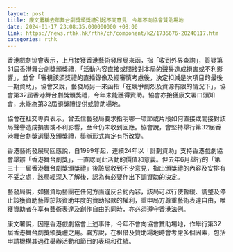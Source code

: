 ```yaml
---
layout: post
title: 康文署稱去年舞台劇獎頒獎禮引起不同意見　今年不向協會贊助場地
date: 2024-01-17 23:08:35.000000000 +08:00
link: https://news.rthk.hk/rthk/ch/component/k2/1736676-20240117.htm
categories: rthk
---
```


香港戲劇協會表示，上月接獲香港藝術發展局來函，指「收到外界查詢」，質疑第31屆香港舞台劇獎頒獎禮，「活動內容直接或間接對本局的聲譽造成損害或不利影響」，並曾「審視該頒獎禮的直播錄像及經審慎考慮後，決定扣減是次項目的最後一期資助」。協會又說，藝發局另一來函指「在競爭劇烈及資源有限的情況下」，協會第32屆香港舞台劇獎頒獎禮，今年未能獲得資助。協會亦接獲康文署口頭知會，未能為第32屆頒獎禮提供或贊助場地。

協會在社交專頁表示，曾去信藝發局要求指明哪一環節或片段如何直接或間接對該局聲譽造成損害或不利影響，至今仍未收到回應。協會說，會堅持舉行第32屆香港舞台劇獎選舉及頒獎禮，舉辦形式肯定有所改變。

香港藝術發展局回應說，自1999年起，連續24年以「計劃資助」支持香港戲劇協會舉辧「香港舞台劇獎」，一直認同此活動的價值和意義。但去年6月舉行的「第三十一屆香港舞台劇獎頒獎禮」後該局收到不少意見，指出頒獎禮的內容及安排有不妥之處，該局經深入了解後，認為有必要作出下調資助的決定。

藝發局說，如獲資助藝團在任何方面違反合約內容，該局可以行使暫緩、調整及停止該獲資助藝團於該資助年度的資助撥款的權利，重申局方尊重藝術表達自由，唯獲資助者在享有藝術表達及創作自由的同時，亦必須遵守香港法例。

康文署說，因應香港戲劇協會上述事件，今年不會向協會贊助場地，作舉行第32屆香港舞台劇獎頒獎禮之用。署方說，在租借及贊助場地時會考慮多個因素，包括申請機構其過往舉辦活動和節目的表現和往績。
